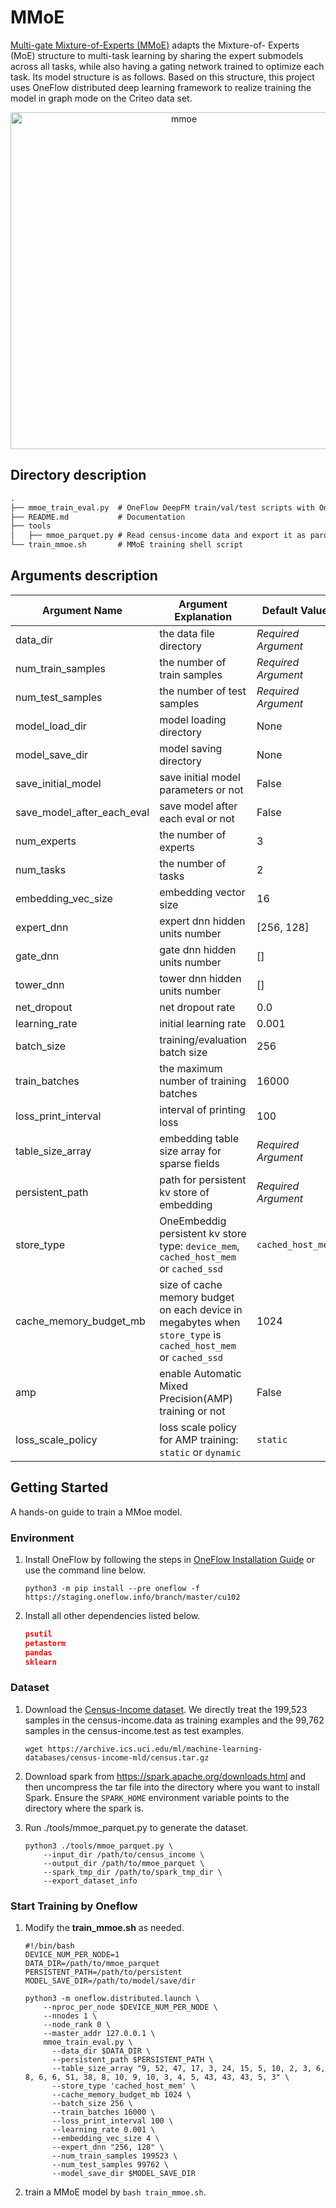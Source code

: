 # MMoE

[Multi-gate Mixture-of-Experts (MMoE)](https://dl.acm.org/doi/pdf/10.1145/3219819.3220007) adapts the Mixture-of- Experts (MoE) structure to multi-task learning by sharing the expert submodels across all tasks, while also having a gating network trained to optimize each task. Its model structure is as follows. Based on this structure, this project uses OneFlow distributed deep learning framework to realize training the model in graph mode on the Criteo data set.

<p align='center'>
  <img width="539" alt="mmoe" src="https://user-images.githubusercontent.com/46690197/172789523-443b5df5-432a-4b96-99ba-7712d46a81ed.png">
</p>


## Directory description

```txt
.
├── mmoe_train_eval.py  # OneFlow DeepFM train/val/test scripts with OneEmbedding module
├── README.md           # Documentation
├── tools
│   ├── mmoe_parquet.py # Read census-income data and export it as parquet data format
└── train_mmoe.sh       # MMoE training shell script
```

## Arguments description

| Argument Name              | Argument Explanation                                         | Default Value       |
| -------------------------- | ------------------------------------------------------------ | ------------------- |
| data_dir                   | the data file directory                                      | *Required Argument* |
| num_train_samples          | the number of train samples                                  | *Required Argument* |
| num_test_samples           | the number of test samples                                   | *Required Argument* |
| model_load_dir             | model loading directory                                      | None                |
| model_save_dir             | model saving directory                                       | None                |
| save_initial_model         | save initial model parameters or not                         | False               |
| save_model_after_each_eval | save model after each eval or not                            | False               |
| num_experts                | the number of experts                                        | 3                   |
| num_tasks                  | the number of tasks                                          | 2                   |
| embedding_vec_size         | embedding vector size                                        | 16                  |
| expert_dnn                 | expert dnn hidden units number                               | [256, 128]          |
| gate_dnn                   | gate dnn hidden units number                                 | []                  |
| tower_dnn                  | tower dnn hidden units number                                | []                  |
| net_dropout                | net dropout rate                                             | 0.0                 |
| learning_rate              | initial learning rate                                        | 0.001               |
| batch_size                 | training/evaluation batch size                               | 256                 |
| train_batches              | the maximum number of training batches                       | 16000               |
| loss_print_interval        | interval of printing loss                                    | 100                 |
| table_size_array           | embedding table size array for sparse fields                 | *Required Argument* |
| persistent_path            | path for persistent kv store of embedding                    | *Required Argument* |
| store_type                 | OneEmbeddig persistent kv store type: `device_mem`, `cached_host_mem` or `cached_ssd` | `cached_host_mem`   |
| cache_memory_budget_mb     | size of cache memory budget on each device in megabytes when `store_type` is `cached_host_mem` or `cached_ssd` | 1024                |
| amp                        | enable Automatic Mixed Precision(AMP) training or not        | False               |
| loss_scale_policy          | loss scale policy for AMP training: `static` or `dynamic`    | `static`            |


## Getting Started

A hands-on guide to train a MMoe model.

### Environment

1.   Install OneFlow by following the steps in [OneFlow Installation Guide](https://github.com/Oneflow-Inc/oneflow#install-oneflow) or use the command line below.

     ```shell
     python3 -m pip install --pre oneflow -f https://staging.oneflow.info/branch/master/cu102
     ```

2.   Install all other dependencies listed below.

     ```json
     psutil
     petastorm
     pandas
     sklearn
     ```

### Dataset

1. Download the [Census-Income dataset](https://archive.ics.uci.edu/ml/machine-learning-databases/census-income-mld/census.tar.gz). We directly treat the 199,523 samples in the census-income.data as training examples and the 99,762 samples in the census-income.test as test examples.

    ```shell
    wget https://archive.ics.uci.edu/ml/machine-learning-databases/census-income-mld/census.tar.gz
    ```

2. Download spark from https://spark.apache.org/downloads.html and then uncompress the tar file into the directory where you want to install Spark. Ensure the `SPARK_HOME` environment variable points to the directory where the spark is.

3. Run ./tools/mmoe_parquet.py to generate the dataset.

    ```shell
    python3 ./tools/mmoe_parquet.py \
        --input_dir /path/to/census_income \
        --output_dir /path/to/mmoe_parquet \
        --spark_tmp_dir /path/to/spark_tmp_dir \
        --export_dataset_info
    ```

### Start Training by Oneflow

1.   Modify the **train_mmoe.sh** as needed.

     ```shell
     #!/bin/bash
     DEVICE_NUM_PER_NODE=1
     DATA_DIR=/path/to/mmoe_parquet
     PERSISTENT_PATH=/path/to/persistent
     MODEL_SAVE_DIR=/path/to/model/save/dir
     
     python3 -m oneflow.distributed.launch \
         --nproc_per_node $DEVICE_NUM_PER_NODE \
         --nnodes 1 \
         --node_rank 0 \
         --master_addr 127.0.0.1 \
         mmoe_train_eval.py \
           --data_dir $DATA_DIR \
           --persistent_path $PERSISTENT_PATH \
           --table_size_array "9, 52, 47, 17, 3, 24, 15, 5, 10, 2, 3, 6, 8, 6, 6, 51, 38, 8, 10, 9, 10, 3, 4, 5, 43, 43, 43, 5, 3" \
           --store_type 'cached_host_mem' \
           --cache_memory_budget_mb 1024 \
           --batch_size 256 \
           --train_batches 16000 \
           --loss_print_interval 100 \
           --learning_rate 0.001 \
           --embedding_vec_size 4 \
           --expert_dnn "256, 128" \
           --num_train_samples 199523 \
           --num_test_samples 99762 \
           --model_save_dir $MODEL_SAVE_DIR
     ```

2.   train a MMoE model by `bash train_mmoe.sh`.
